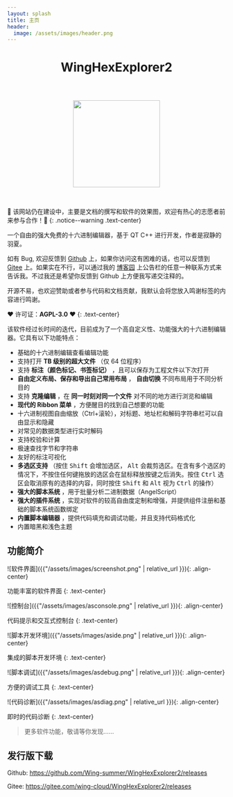 ```yaml
---
layout: splash
title: 主页
header:
  image: /assets/images/header.png
---
```


<h1>
<p align="center">WingHexExplorer2</p>
</h1>
<br />
<p align="center">
<img alt="" src="{{"/assets/images/appicon.png" | relative_url }}" width=200px />
</p>
<br />

🚧 该网站仍在建设中，主要是文档的撰写和软件的效果图，欢迎有热心的志愿者前来参与合作！🚧
{: .notice--warning .text-center}

一个自由的强大免费的十六进制编辑器，基于 QT C++ 进行开发，作者是寂静的羽夏。

如有 Bug, 欢迎反馈到 [Github](https://github.com/Wing-summer/WingHexExplorer2/issues) 上，如果你访问这有困难的话，也可以反馈到 [Gitee](https://gitee.com/wing-cloud/WingHexExplorer2/issues) 上。如果实在不行，可以通过我的 [博客园](https://www.cnblogs.com/wingsummer) 上公告栏的任意一种联系方式来告诉我。不过我还是希望你反馈到 Github 上方便我写递交注释的。

开源不易，也欢迎赞助或者参与代码和文档贡献，我默认会将您放入鸣谢标签的内容进行鸣谢。

❤️ 许可证：**AGPL-3.0** ❤️
{: .text-center}

该软件经过长时间的迭代，目前成为了一个高自定义性、功能强大的十六进制编辑器。它具有以下功能特点：

- 基础的十六进制编辑查看编辑功能
- 支持打开 **TB 级别的超大文件** （仅 64 位程序）
- 支持 **标注（颜色标记、书签标记）** ，且可以保存为工程文件以下次打开
- **自由定义布局、保存和导出自己常用布局** ， **自由切换** 不同布局用于不同分析目的
- 支持 **克隆编辑** ，在 **同一时刻对同一个文件** 对不同的地方进行浏览和编辑
- **现代的 Ribbon 菜单** ，方便醒目的找到自己想要的功能
- 十六进制视图自由缩放（Ctrl+滚轮），对标题、地址栏和解码字符串栏可以自由显示和隐藏
- 对常见的数据类型进行实时解码
- 支持校验和计算
- 极速查找字节和字符串
- 友好的标注可视化
- **多选区支持** （按住 <kbd>Shift</kbd> 会增加选区， <kbd>Alt</kbd> 会裁剪选区。在含有多个选区的情况下，不按住任何键拖放的选区会在鼠标释放按键之后消失。按住 <kbd>Ctrl</kbd> 选区会取消原有的选择的内容，同时按住 <kbd>Shift</kbd> 和 <kbd>Alt</kbd> 视为 <kbd>Ctrl</kbd> 的操作）
- **强大的脚本系统** ，用于批量分析二进制数据（AngelScript）
- **强大的插件系统** ，实现对软件的较高自由度定制和增强，并提供组件注册和基础的脚本系统函数绑定
- **内置脚本编辑器** ，提供代码填充和调试功能，并且支持代码格式化
- 内置暗黑和浅色主题

## 功能简介

![软件界面]({{"/assets/images/screenshot.png" | relative_url }}){: .align-center}

功能丰富的软件界面
{: .text-center}

![控制台]({{"/assets/images/asconsole.png" | relative_url }}){: .align-center}

代码提示和交互式控制台
{: .text-center}

![脚本开发环境]({{"/assets/images/aside.png" | relative_url }}){: .align-center}

集成的脚本开发环境
{: .text-center}

![脚本调试]({{"/assets/images/asdebug.png" | relative_url }}){: .align-center}

方便的调试工具
{: .text-center}

![代码诊断]({{"/assets/images/asdiag.png" | relative_url }}){: .align-center}

即时的代码诊断
{: .text-center}

> 更多软件功能，敬请等你发现……

## 发行版下载

Github: <https://github.com/Wing-summer/WingHexExplorer2/releases>

Gitee: <https://gitee.com/wing-cloud/WingHexExplorer2/releases>
